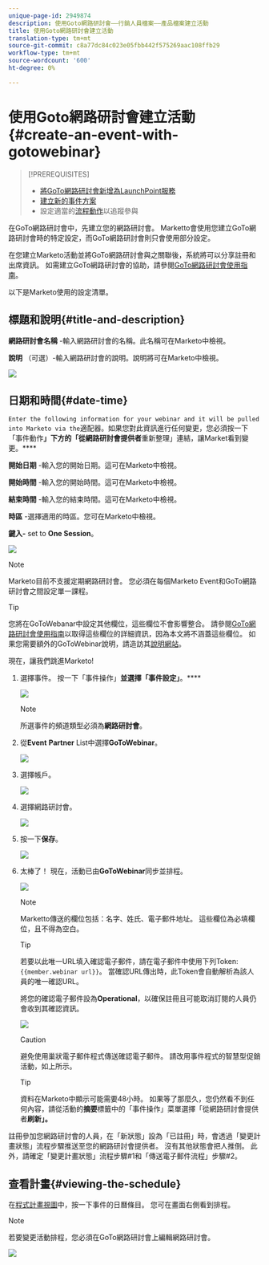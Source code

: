 ```yaml
---
unique-page-id: 2949874
description: 使用Goto網路研討會——行銷人員檔案——產品檔案建立活動
title: 使用Goto網路研討會建立活動
translation-type: tm+mt
source-git-commit: c8a77dc84c023e05fbb442f575269aac108ffb29
workflow-type: tm+mt
source-wordcount: '600'
ht-degree: 0%

---
```



# 使用Goto網路研討會建立活動{#create-an-event-with-gotowebinar}

>[!PREREQUISITES]
>
>* [將GoTo網路研討會新增為LaunchPoint服務](/help/marketo/product-docs/administration/additional-integrations/add-gotowebinar-as-a-launchpoint-service.md)
>* [建立新的事件方案](/help/marketo/product-docs/demand-generation/events/understanding-events/create-a-new-event-program.md)
>* 設定適當的[流程動作](http://docs.marketo.com/display/DOCS/Flow+Actions)以追蹤參與


在GoTo網路研討會中，先建立您的網路研討會。 Marketto會使用您建立GoTo網路研討會時的特定設定，而GoTo網路研討會則只會使用部分設定。

在您建立Marketo活動並將GoTo網路研討會與之關聯後，系統將可以分享註冊和出席資訊。 如需建立GoTo網路研討會的協助，請參閱[GoTo網路研討會使用指南](http://docs.marketo.com/display/docs/assets/gotowebinar-user-guide.pdf)。

以下是Marketo使用的設定清單。

## 標題和說明{#title-and-description}

**網路研討會名稱** -輸入網路研討會的名稱。此名稱可在Marketo中檢視。

**說明** （可選）-輸入網路研討會的說明。說明將可在Marketo中檢視。

![](assets/image2015-5-28-15-3a1-3a36.png)

## 日期和時間{#date-time}

`Enter the following information for your webinar and it will be pulled into Marketo via the`適配器。如果您對此資訊進行任何變更，您必須按一下「事件動作&#x200B;**」下方的「從網路研討會提供者**&#x200B;重新整理」連結，讓Market看到變更。****

**開始日期** -輸入您的開始日期。這可在Marketo中檢視。

**開始時間** -輸入您的開始時間。這可在Marketo中檢視。

**結束時間** -輸入您的結束時間。這可在Marketo中檢視。

**時區** -選擇適用的時區。您可在Marketo中檢視。

**鍵入-** set to  **One Session**。

![](assets/image2015-5-28-15-3a7-3a1.png)

>[!NOTE]
>
>Marketo目前不支援定期網路研討會。 您必須在每個Marketo Event和GoTo網路研討會之間設定單一課程。

>[!TIP]
>
>您將在GoToWebanar中設定其他欄位，這些欄位不會影響整合。 請參閱[GoTo網路研討會使用指南](http://docs.marketo.com/display/docs/assets/gotowebinar-user-guide.pdf)以取得這些欄位的詳細資訊，因為本文將不涵蓋這些欄位。 如果您需要額外的GoToWebinar說明，請造訪其[說明網站](http://support.logmeininc.com/gotowebinar)。

現在，讓我們跳進Marketo!

1. 選擇事件。 按一下「事件操作」**並選擇「事件設定」**。****

   ![](assets/image2015-5-14-14-3a53-3a10.png)

   >[!NOTE]
   >
   >所選事件的頻道類型必須為&#x200B;**網路研討會**。

1. 從&#x200B;**Event** **Partner** List中選擇&#x200B;**GoToWebinar**。

   ![](assets/image2015-5-14-14-3a55-3a20.png)

1. 選擇帳戶。

   ![](assets/rtaimage-2.png)

1. 選擇網路研討會。

   ![](assets/image2015-5-14-14-3a57-3a31.png)

1. 按一下&#x200B;**保存**。

   ![](assets/image2015-5-14-14-3a58-3a54.png)

1. 太棒了！ 現在，活動已由&#x200B;**GoToWebinar**&#x200B;同步並排程。

   ![](assets/image2015-5-14-15-3a0-3a47.png)

   >[!NOTE]
   >
   >Marketto傳送的欄位包括：名字、姓氏、電子郵件地址。 這些欄位為必填欄位，且不得為空白。

   >[!TIP]
   >
   >若要以此唯一URL填入確認電子郵件，請在電子郵件中使用下列Token:`{{member.webinar url}}`。 當確認URL傳出時，此Token會自動解析為該人員的唯一確認URL。
   >
   >將您的確認電子郵件設為&#x200B;**Operational**，以確保註冊且可能取消訂閱的人員仍會收到其確認資訊。

   ![](assets/goto-webinar.png)

   >[!CAUTION]
   >
   >避免使用巢狀電子郵件程式傳送確認電子郵件。 請改用事件程式的智慧型促銷活動，如上所示。

   >[!TIP]
   >
   >資料在Marketo中顯示可能需要48小時。 如果等了那麼久，您仍然看不到任何內容，請從活動的&#x200B;**摘要**&#x200B;標籤中的「事件操作」菜單選擇「從網路研討會提供者&#x200B;**刷新」。**

註冊參加您網路研討會的人員，在「新狀態」設為「已註冊」時，會透過「變更計畫狀態」流程步驟推送至您的網路研討會提供者。 沒有其他狀態會把人推倒。 此外，請確定「變更計畫狀態」流程步驟#1和「傳送電子郵件流程」步驟#2。

## 查看計畫{#viewing-the-schedule}

在[程式計畫視圖](http://docs.marketo.com/display/docs/program+schedule+view)中，按一下事件的日曆條目。 您可在畫面右側看到排程。

>[!NOTE]
>
>若要變更活動排程，您必須在GoTo網路研討會上編輯網路研討會。

![](assets/image2015-5-14-15-3a3-3a13.png)
